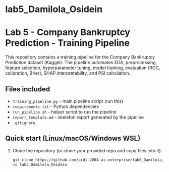# lab5_Damilola_Osidein

# Lab 5 - Company Bankruptcy Prediction - Training Pipeline

This repository contains a training pipeline for the Company Bankruptcy Prediction dataset (Kaggle).
The pipeline automates EDA, preprocessing, feature selection, hyperparameter tuning, model training,
evaluation (ROC, calibration, Brier), SHAP interpretability, and PSI calculation.

## Files included
- `training_pipeline.py` - main pipeline script (run this)
- `requirements.txt` - Python dependencies
- `run_pipeline.sh` - helper script to run the pipeline
- `report_template.md` - skeleton report generated by the pipeline
- `.gitignore`

## Quick start (Linux/macOS/Windows WSL)
1. Clone the repository (or clone your provided repo and copy files into it):
   ```bash
   git clone https://github.com/aidi-2004-ai-enterprise/lab5_Damilola_Osidein.git
   cd lab5_Damilola_Osidein

